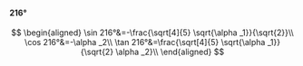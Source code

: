 #### 216°

$$
\begin{aligned}
\sin 216°&=-\frac{\sqrt[4]{5} \sqrt{\alpha _1}}{\sqrt{2}}\\
\cos 216°&=-\alpha _2\\
\tan 216°&=\frac{\sqrt[4]{5} \sqrt{\alpha _1}}{\sqrt{2} \alpha _2}\\
\end{aligned}
$$

